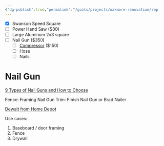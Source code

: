 ```yaml
---
{"dg-publish":true,"permalink":"/goals/projects/oakmore-renovation/replace-kitchen-garage-door/","tags":["oakmore-renovation-task"],"created":"Feb 11, 2024, 10:20 PM"}
---
```


- [x] Swanson Speed Square
- [ ] Power Hand Saw ($80)
- [ ] Large Aluminum 2x3 square
- [ ] Nail Gun ($350)
	- [ ] [Compressor](https://www.homedepot.com/p/DEWALT-1-Gal-Portable-Electric-Trim-Air-Compressor-D55140/202019874) ($150)
	- [ ] Hose
	- [ ] Nails

# Nail Gun

[9 Types of Nail Guns and How to Choose](https://www.thespruce.com/types-of-nail-guns-6543801)

Fence: Framing Nail Gun
Trim: Finish Nail Gun or Brad Nailer

[Dewalt from Home Depot](https://www.homedepot.com/b/DEWALT/N-5yc1vZ4j2/Ntk-elasticplus/Ntt-nail%2Bgun?NCNI-5&sortby=bestmatch&sortorder=none)

Use cases:
1. Baseboard / door framing
2. Fence
3. Drywall